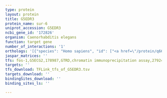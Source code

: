 ```yaml
---
type: protein
layout: protein
title: G5EDR3
protein_name: sur-6
uniprot_accession: G5EDR3
ncbi_gene_id: '172826'
organism: Caenorhabditis elegans
function: target gene
number_of_interactions: '1'
orthologs: '[{"species": "Homo sapiens", "id": ["<a href=\"/protein/q66le6\">Q66LE6</a>", "<a href=\"/protein/q9y2t4\">Q9Y2T4</a>", "<a href=\"/protein/q00005\">Q00005</a>", "<a href=\"/protein/p63151\">P63151</a>"]}, {"species": "Mus musculus", "id": ["<a href=\"/protein/q6p1f6\">Q6P1F6</a>", "A0A494B8Z0", "<a href=\"/protein/q8bg02\">Q8BG02</a>", "<a href=\"/protein/q925e7\">Q925E7</a>"]}, {"species": "Rattus norvegicus", "id": ["<a href=\"/protein/a0a0g2jsq0\">A0A0G2JSQ0</a>", "<a href=\"/protein/a0a0g2jwy9\">A0A0G2JWY9</a>", "<a href=\"/protein/p36876\">P36876</a>", "A0A0G2K165"]}, {"species": "Drosophila melanogaster", "id": ["<a href=\"/protein/p36872\">P36872</a>"]}, {"species": "Danio rerio", "id": ["<a href=\"/protein/a2bg80\">A2BG80</a>", "<a href=\"/protein/x1wds4\">X1WDS4</a>", "<a href=\"/protein/f1qvc7\">F1QVC7</a>"]}, {"species": "Saccharomyces cerevisiae", "id": ["<a href=\"/protein/q00362\">Q00362</a>"]}]'
jaspar_matrices: ''
tfs: fos-1,G5ECG2,178987,GTRD,chromatin immunoprecipitation assay,27924024%5Buid%5D,No
targets: ''
tfs_download: TFLink_tfs_of_G5EDR3.tsv
targets_download: ''
bindingSites_download: ''
binding_sites_ls: ''

---
```


